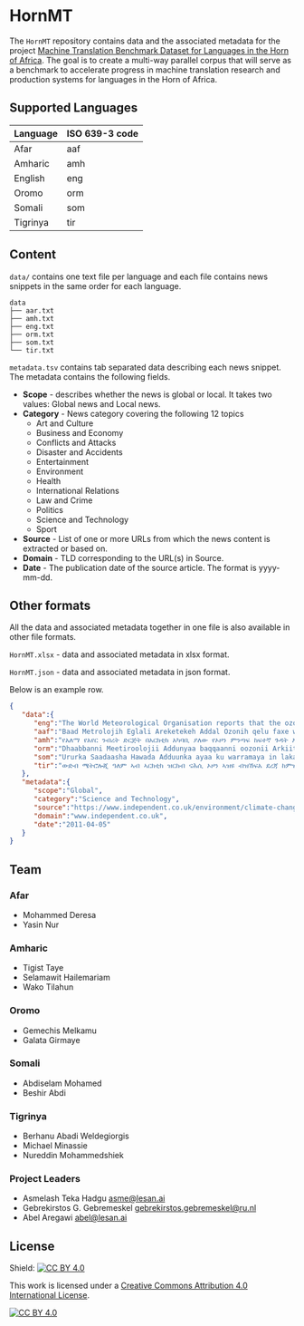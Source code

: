 # HornMT 

The `HornMT` repository contains data and the associated metadata for the project [Machine Translation Benchmark Dataset for Languages in the Horn of Africa](https://lesan.ai/benchmark). The goal is to create a multi-way parallel corpus that will serve as a benchmark to accelerate progress in machine translation research and production systems for languages in the Horn of Africa.


## Supported Languages

 Language      | ISO 639-3 code
 ------------- | -------------
Afar	| aaf
Amharic	| amh
English	| eng
Oromo	| orm
Somali	| som
Tigrinya	| tir


## Content

`data/` contains one text file per language and each file contains news snippets in the same order for each language.

```
data
├── aar.txt
├── amh.txt
├── eng.txt
├── orm.txt
├── som.txt
└── tir.txt
```

`metadata.tsv` contains tab separated data describing each news snippet. The metadata contains the following fields.

- **Scope** - describes whether the news is global or local. It takes two values: Global news and Local news.
- **Category** - News category covering the following 12 topics
  - Art and Culture
  - Business and Economy
  - Conflicts and Attacks
  - Disaster and Accidents
  - Entertainment
  - Environment
  - Health
  - International Relations
  - Law and Crime
  - Politics
  - Science and Technology
  - Sport
- **Source** - List of one or more URLs from which the news content is extracted or based on. 
- **Domain** - TLD corresponding to the URL(s) in Source.
- **Date** - The publication date of the source article. The format is yyyy-mm-dd.

## Other formats

All the data and associated metadata together in one file is also available in other file formats.

`HornMT.xlsx` - data and associated metadata in xlsx format.

`HornMT.json` - data and associated metadata in json format.

Below is an example row.

```json
{
   "data":{
      "eng":"The World Meteorological Organisation reports that the ozone layer is damaged to its worst extent ever in the Arctic.",
      "aaf":"Baad Metrolojih Eglali Areketekeh Addal Ozonih qelu faxe waktik lafetle calat biyakisem xayose.",
      "amh":"የአለማ የአየር ንብረት ድርጅት በአርክቲክ አካባቢ ያለው የኦዞን ምንጣፍ ከፍተኛ ጉዳት እንደደረሰበት አስታወቀ፡፡",
      "orm":"Dhaabbanni Meetiroolojii Addunyaa baqqaanni oozonii Arkiitik keessatti gara sadarkaa isa hamaa haga ammaatti akka miidhame gabaase.",
      "som":"Ururka Saadaasha Hawada Adduunka ayaa ku warramaya in lakabka ozoneka ee Ka koreeya dhulka baraflayda uu waxyeelladii abid ugu darnaa soo gaadhay.",
      "tir":"ውድብ ሜትሮሎጂ ዓለም ኣብ ኣርክቲክ ዝርከብ ናሕሲ ኦዞን ኣዝዩ ብዝኸፍአ ደረጃ ከምዝተጎድአ ሓቢሩ፡፡"
   },
   "metadata":{
      "scope":"Global",
      "category":"Science and Technology",
      "source":"https://www.independent.co.uk/environment/climate-change/ozone-layer-damaged-by-unusually-harsh-winter-2263653.html",
      "domain":"www.independent.co.uk",
      "date":"2011-04-05"
   }
}
```

## Team

### Afar 

- Mohammed Deresa
- Yasin Nur

### Amharic

- Tigist Taye
- Selamawit Hailemariam
- Wako Tilahun

### Oromo

- Gemechis Melkamu
- Galata Girmaye

### Somali 

- Abdiselam Mohamed
- Beshir Abdi

### Tigrinya 

- Berhanu Abadi Weldegiorgis
- Michael Minassie
- Nureddin Mohammedshiek


### Project Leaders 

* Asmelash Teka Hadgu <asme@lesan.ai>
* Gebrekirstos G. Gebremeskel <gebrekirstos.gebremeskel@ru.nl>
* Abel Aregawi <abel@lesan.ai>

## License

Shield: [![CC BY 4.0][cc-by-shield]][cc-by]

This work is licensed under a
[Creative Commons Attribution 4.0 International License][cc-by].

[![CC BY 4.0][cc-by-image]][cc-by]

[cc-by]: http://creativecommons.org/licenses/by/4.0/
[cc-by-image]: https://i.creativecommons.org/l/by/4.0/88x31.png
[cc-by-shield]: https://img.shields.io/badge/License-CC%20BY%204.0-lightgrey.svg

